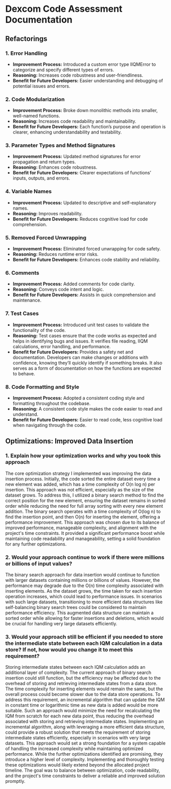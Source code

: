 # Dexcom Code Assessment Documentation

## Refactorings

### 1. Error Handling
- **Improvement Process:** Introduced a custom error type IIQMError to categorize and specify different types of errors.
- **Reasoning:** Increases code robustness and user-friendliness.
- **Benefit for Future Developers:** Easier understanding and debugging of potential issues and errors.

### 2. Code Modularization
- **Improvement Process:** Broke down monolithic methods into smaller, well-named functions.
- **Reasoning:** Increases code readability and maintainability.
- **Benefit for Future Developers:** Each function’s purpose and operation is clearer, enhancing understandability and testability.

### 3. Parameter Types and Method Signatures
- **Improvement Process:** Updated method signatures for error propagation and return types.
- **Reasoning:** Enhances code robustness.
- **Benefit for Future Developers:** Clearer expectations of functions’ inputs, outputs, and errors.

### 4. Variable Names
- **Improvement Process:** Updated to descriptive and self-explanatory names.
- **Reasoning:** Improves readability.
- **Benefit for Future Developers:** Reduces cognitive load for code comprehension.

### 5. Removed Forced Unwrapping
- **Improvement Process:** Eliminated forced unwrapping for code safety.
- **Reasoning:** Reduces runtime error risks.
- **Benefit for Future Developers:** Enhances code stability and reliability.

### 6. Comments
- **Improvement Process:** Added comments for code clarity.
- **Reasoning:** Conveys code intent and logic.
- **Benefit for Future Developers:** Assists in quick comprehension and maintenance.

### 7. Test Cases
- **Improvement Process:** Introduced unit test cases to validate the functionality of the code.
- **Reasoning:** Test cases ensure that the code works as expected and helps in identifying bugs and issues. It verifies file reading, IIQM calculations, error handling, and performance.
- **Benefit for Future Developers:** Provides a safety net and documentation. Developers can make changes or additions with confidence, knowing they’ll quickly identify if something breaks. It also serves as a form of documentation on how the functions are expected to behave.

### 8. Code Formatting and Style
- **Improvement Process:** Adopted a consistent coding style and formatting throughout the codebase.
- **Reasoning:** A consistent code style makes the code easier to read and understand.
- **Benefit for Future Developers:** Easier to read code, less cognitive load when navigating through the code.

## Optimizations: Improved Data Insertion

### 1. Explain how your optimization works and why you took this approach
The core optimization strategy I implemented was improving the data insertion process. Initially, the code sorted the entire dataset every time a new element was added, which has a time complexity of O(n log n) per insertion. This approach was not efficient, especially as the size of the dataset grows. To address this, I utilized a binary search method to find the correct position for the new element, ensuring the dataset remains in sorted order while reducing the need for full array sorting with every new element addition. The binary search operates with a time complexity of O(log n) to find the insertion point, and then O(n) for inserting the element, offering a performance improvement.
This approach was chosen due to its balance of improved performance, manageable complexity, and alignment with the project's time constraints. It provided a significant performance boost while maintaining code readability and manageability, setting a solid foundation for any further optimizations.

### 2. Would your approach continue to work if there were millions or billions of input values?
The binary search approach for data insertion would continue to function with larger datasets containing millions or billions of values. However, the performance may degrade due to the O(n) time complexity associated with inserting elements. As the dataset grows, the time taken for each insertion operation increases, which could lead to performance issues.
In scenarios with such large datasets, transitioning to more efficient data structures like self-balancing binary search trees could be considered to maintain performance efficiency. This augmented data structure can maintain a sorted order while allowing for faster insertions and deletions, which would be crucial for handling very large datasets efficiently.

### 3. Would your approach still be efficient if you needed to store the intermediate state between each IQM calculation in a data store? If not, how would you change it to meet this requirement?
Storing intermediate states between each IQM calculation adds an additional layer of complexity. The current approach of binary search insertion could still function, but the efficiency may be affected due to the overhead of storing and retrieving intermediate states from a data store. The time complexity for inserting elements would remain the same, but the overall process could become slower due to the data store operations.
To address this requirement, an incremental algorithm that can update the IQM in constant time or logarithmic time as new data is added would be more suitable. Such an approach would minimize the need for recalculating the IQM from scratch for each new data point, thus reducing the overhead associated with storing and retrieving intermediate states.
Implementing an incremental algorithm, along with leveraging a more efficient data structure, could provide a robust solution that meets the requirement of storing intermediate states efficiently, especially in scenarios with very large datasets. This approach would set a strong foundation for a system capable of handling the increased complexity while maintaining optimized performance. While the further optimizations identified are promising, they introduce a higher level of complexity. Implementing and thoroughly testing these optimizations would likely extend beyond the allocated project timeline. The goal was to balance between optimization, code readability, and the project's time constraints to deliver a reliable and improved solution promptly.
